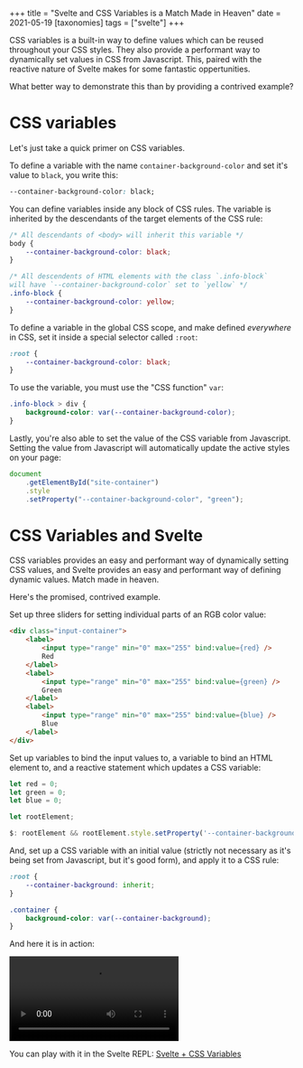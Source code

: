 +++
title = "Svelte and CSS Variables is a Match Made in Heaven"
date = 2021-05-19
[taxonomies]
tags = ["svelte"]
+++

CSS variables is a built-in way to define values which can be reused throughout your CSS styles. They also provide a performant way to dynamically set values in CSS from Javascript. This, paired with the reactive nature of Svelte makes for some fantastic oppertunities.

What better way to demonstrate this than by providing a contrived example?

# CSS variables

Let's just take a quick primer on CSS variables.

To define a variable with the name `container-background-color` and set it's value to `black`, you write this:

```css
--container-background-color: black;
```

You can define variables inside any block of CSS rules. The variable is inherited by the descendants of the target elements of the CSS rule:

```css
/* All descendants of <body> will inherit this variable */
body {
    --container-background-color: black;
}

/* All descendents of HTML elements with the class `.info-block`
will have `--container-background-color` set to `yellow` */
.info-block {
    --container-background-color: yellow;
}
```

To define a variable in the global CSS scope, and make defined *everywhere* in CSS, set it inside a special selector called `:root`:

```css
:root {
    --container-background-color: black;
}
```

To use the variable, you must use the "CSS function" `var`:

```css
.info-block > div {
    background-color: var(--container-background-color);
}
```

Lastly, you're also able to set the value of the CSS variable from Javascript. Setting the value from Javascript will automatically update the active styles on your page:

```jsx
document
    .getElementById("site-container")
    .style
    .setProperty("--container-background-color", "green");
```

# CSS Variables and Svelte

CSS variables provides an easy and performant way of dynamically setting CSS values, and Svelte provides an easy and performant way of defining dynamic values. Match made in heaven.

Here's the promised, contrived example.

Set up three sliders for setting individual parts of an RGB color value:

```html
<div class="input-container">
    <label>
        <input type="range" min="0" max="255" bind:value={red} />
        Red
    </label>
    <label>
        <input type="range" min="0" max="255" bind:value={green} />
        Green
    </label>
    <label>
        <input type="range" min="0" max="255" bind:value={blue} />
        Blue
    </label>
</div>
```

Set up variables to bind the input values to, a variable to bind an HTML element to, and a reactive statement which updates a CSS variable:

```jsx
let red = 0;
let green = 0;
let blue = 0;

let rootElement;

$: rootElement && rootElement.style.setProperty('--container-background', `rgb(${red}, ${green}, ${blue})`);
```

And, set up a CSS variable with an initial value (strictly not necessary as it's being set from Javascript, but it's good form), and apply it to a CSS rule:

```css
:root {
    --container-background: inherit;
}

.container {
    background-color: var(--container-background);
}
```

And here it is in action:

<video controls autoplay loop src="/videos/svelte-css-variables.mp4"></video>

You can play with it in the Svelte REPL: [Svelte + CSS Variables](https://svelte.dev/repl/57f03a5268884c8080b286c95e9a7c52?version=3.38.2)
